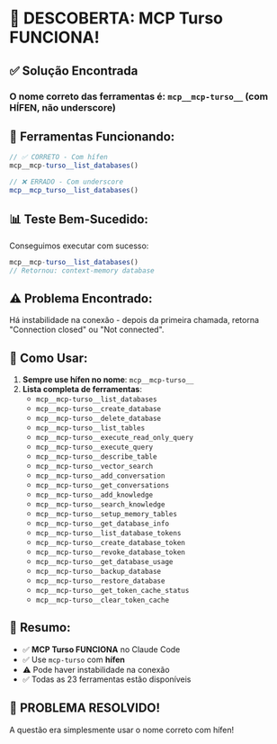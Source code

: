 # 🎉 DESCOBERTA: MCP Turso FUNCIONA!

## ✅ Solução Encontrada

### O nome correto das ferramentas é: `mcp__mcp-turso__` (com HÍFEN, não underscore)

## 🔧 Ferramentas Funcionando:

```javascript
// ✅ CORRETO - Com hífen
mcp__mcp-turso__list_databases()

// ❌ ERRADO - Com underscore
mcp__mcp_turso__list_databases()
```

## 📊 Teste Bem-Sucedido:

Conseguimos executar com sucesso:
```javascript
mcp__mcp-turso__list_databases()
// Retornou: context-memory database
```

## ⚠️ Problema Encontrado:

Há instabilidade na conexão - depois da primeira chamada, retorna "Connection closed" ou "Not connected".

## 🎯 Como Usar:

1. **Sempre use hífen no nome**: `mcp__mcp-turso__`
2. **Lista completa de ferramentas**:
   - `mcp__mcp-turso__list_databases`
   - `mcp__mcp-turso__create_database`
   - `mcp__mcp-turso__delete_database`
   - `mcp__mcp-turso__list_tables`
   - `mcp__mcp-turso__execute_read_only_query`
   - `mcp__mcp-turso__execute_query`
   - `mcp__mcp-turso__describe_table`
   - `mcp__mcp-turso__vector_search`
   - `mcp__mcp-turso__add_conversation`
   - `mcp__mcp-turso__get_conversations`
   - `mcp__mcp-turso__add_knowledge`
   - `mcp__mcp-turso__search_knowledge`
   - `mcp__mcp-turso__setup_memory_tables`
   - `mcp__mcp-turso__get_database_info`
   - `mcp__mcp-turso__list_database_tokens`
   - `mcp__mcp-turso__create_database_token`
   - `mcp__mcp-turso__revoke_database_token`
   - `mcp__mcp-turso__get_database_usage`
   - `mcp__mcp-turso__backup_database`
   - `mcp__mcp-turso__restore_database`
   - `mcp__mcp-turso__get_token_cache_status`
   - `mcp__mcp-turso__clear_token_cache`

## 📝 Resumo:

- ✅ **MCP Turso FUNCIONA** no Claude Code
- ✅ Use `mcp-turso` com **hífen**
- ⚠️ Pode haver instabilidade na conexão
- ✅ Todas as 23 ferramentas estão disponíveis

## 🎉 PROBLEMA RESOLVIDO!

A questão era simplesmente usar o nome correto com hífen!